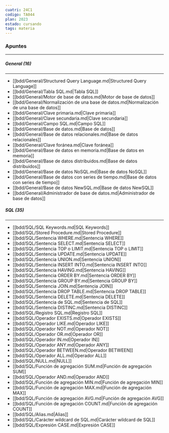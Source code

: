 ```yaml
---
cuatri: 24C1
codigo: TA044
plan: 2023
estado: cursando
tags: materia
---
```

### Apuntes 
---
##### General (16)
---
* [[bdd/General/Structured Query Language.md|Structured Query Language]]
* [[bdd/General/Tabla SQL.md|Tabla SQL]]
* [[bdd/General/Motor de base de datos.md|Motor de base de datos]]
* [[bdd/General/Normalización de una base de datos.md|Normalización de una base de datos]]
* [[bdd/General/Clave primaria.md|Clave primaria]]
* [[bdd/General/Clave secundaria.md|Clave secundaria]]
* [[bdd/General/Campo SQL.md|Campo SQL]]
* [[bdd/General/Base de datos.md|Base de datos]]
* [[bdd/General/Base de datos relacionales.md|Base de datos relacionales]]
* [[bdd/General/Clave foránea.md|Clave foránea]]
* [[bdd/General/Base de datos en memoria.md|Base de datos en memoria]]
* [[bdd/General/Base de datos distribuidos.md|Base de datos distribuidos]]
* [[bdd/General/Base de datos NoSQL.md|Base de datos NoSQL]]
* [[bdd/General/Base de datos con series de tiempo.md|Base de datos con series de tiempo]]
* [[bdd/General/Base de datos NewSQL.md|Base de datos NewSQL]]
* [[bdd/General/Administrador de base de datos.md|Administrador de base de datos]]

##### SQL (35)
---
* [[bdd/SQL/SQL Keywords.md|SQL Keywords]]
* [[bdd/SQL/Stored Procedure.md|Stored Procedure]]
* [[bdd/SQL/Sentencia WHERE.md|Sentencia WHERE]]
* [[bdd/SQL/Sentencia SELECT.md|Sentencia SELECT]]
* [[bdd/SQL/Sentencia TOP o LIMIT.md|Sentencia TOP o LIMIT]]
* [[bdd/SQL/Sentencia UPDATE.md|Sentencia UPDATE]]
* [[bdd/SQL/Sentencia UNION.md|Sentencia UNION]]
* [[bdd/SQL/Sentencia INSERT INTO.md|Sentencia INSERT INTO]]
* [[bdd/SQL/Sentencia HAVING.md|Sentencia HAVING]]
* [[bdd/SQL/Sentencia ORDER BY.md|Sentencia ORDER BY]]
* [[bdd/SQL/Sentencia GROUP BY.md|Sentencia GROUP BY]]
* [[bdd/SQL/Sentencia JOIN.md|Sentencia JOIN]]
* [[bdd/SQL/Sentencia DROP TABLE.md|Sentencia DROP TABLE]]
* [[bdd/SQL/Sentencia DELETE.md|Sentencia DELETE]]
* [[bdd/SQL/Sentencia de SQL.md|Sentencia de SQL]]
* [[bdd/SQL/Sentencia DISTINC.md|Sentencia DISTINC]]
* [[bdd/SQL/Registro SQL.md|Registro SQL]]
* [[bdd/SQL/Operador EXISTS.md|Operador EXISTS]]
* [[bdd/SQL/Operador LIKE.md|Operador LIKE]]
* [[bdd/SQL/Operador NOT.md|Operador NOT]]
* [[bdd/SQL/Operador OR.md|Operador OR]]
* [[bdd/SQL/Operador IN.md|Operador IN]]
* [[bdd/SQL/Operador ANY.md|Operador ANY]]
* [[bdd/SQL/Operador BETWEEN.md|Operador BETWEEN]]
* [[bdd/SQL/Operador ALL.md|Operador ALL]]
* [[bdd/SQL/NULL.md|NULL]]
* [[bdd/SQL/Función de agregación SUM.md|Función de agregación SUM]]
* [[bdd/SQL/Operador AND.md|Operador AND]]
* [[bdd/SQL/Función de agregación MIN.md|Función de agregación MIN]]
* [[bdd/SQL/Función de agregación MAX.md|Función de agregación MAX]]
* [[bdd/SQL/Función de agregación AVG.md|Función de agregación AVG]]
* [[bdd/SQL/Función de agregación COUNT.md|Función de agregación COUNT]]
* [[bdd/SQL/Alias.md|Alias]]
* [[bdd/SQL/Carácter wildcard de SQL.md|Carácter wildcard de SQL]]
* [[bdd/SQL/Expresión CASE.md|Expresión CASE]]

